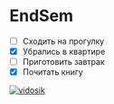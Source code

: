 # EndSem

* [ ] Cходить на прогулку
* [x] Убрались в квартире
* [ ] Приготовить завтрак
* [x] Почитать книгу

[![vidosik](https://www.sunhome.ru/i/wallpapers/28/cvetnaya-planeta.orig.jpg)](https://www.youtube.com/watch?v=td4MCCjTPKI&t=16s)